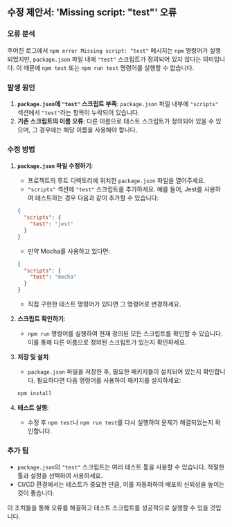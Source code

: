 ## 수정 제안서: 'Missing script: "test"' 오류

### 오류 분석
주어진 로그에서 `npm error Missing script: "test"` 메시지는 `npm` 명령어가 실행되었지만, `package.json` 파일 내에 `"test"` 스크립트가 정의되어 있지 않다는 의미입니다. 이 때문에 `npm test` 또는 `npm run test` 명령어를 실행할 수 없습니다.

### 발생 원인
1. **`package.json`에 `"test"` 스크립트 부족**: `package.json` 파일 내부에 `"scripts"` 섹션에서 `"test"`라는 항목이 누락되어 있습니다.
2. **기존 스크립트의 이름 오류**: 다른 이름으로 테스트 스크립트가 정의되어 있을 수 있으며, 그 경우에는 해당 이름을 사용해야 합니다.

### 수정 방법

1. **`package.json` 파일 수정하기**:
   - 프로젝트의 루트 디렉토리에 위치한 `package.json` 파일을 열어주세요.
   - `"scripts"` 섹션에 `"test"` 스크립트를 추가하세요. 예를 들어, Jest를 사용하여 테스트하는 경우 다음과 같이 추가할 수 있습니다:

   ```json
   {
     "scripts": {
       "test": "jest"
     }
   }
   ```

   - 만약 Mocha를 사용하고 있다면:

   ```json
   {
     "scripts": {
       "test": "mocha"
     }
   }
   ```

   - 직접 구현한 테스트 명령어가 있다면 그 명령어로 변경하세요.

2. **스크립트 확인하기**:
   - `npm run` 명령어를 실행하여 현재 정의된 모든 스크립트를 확인할 수 있습니다. 이를 통해 다른 이름으로 정의된 스크립트가 있는지 확인하세요.

3. **저장 및 설치**:
   - `package.json` 파일을 저장한 후, 필요한 패키지들이 설치되어 있는지 확인합니다. 필요하다면 다음 명령어를 사용하여 패키지를 설치하세요:

   ```bash
   npm install
   ```

4. **테스트 실행**:
   - 수정 후 `npm test`나 `npm run test`를 다시 실행하여 문제가 해결되었는지 확인합니다.

### 추가 팁
- `package.json`의 `"test"` 스크립트는 여러 테스트 툴을 사용할 수 있습니다. 적절한 툴과 설정을 선택하여 사용하세요.
- CI/CD 환경에서는 테스트가 중요한 만큼, 이를 자동화하여 배포의 신뢰성을 높이는 것이 좋습니다.

이 조치들을 통해 오류를 해결하고 테스트 스크립트를 성공적으로 실행할 수 있을 것입니다.
